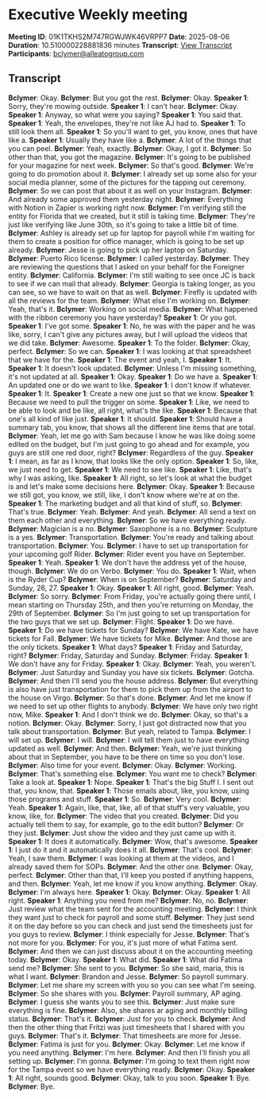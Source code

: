 # Executive Weekly meeting
**Meeting ID**: 01K1TKHS2M747RGWJWK46VRPP7
**Date**: 2025-08-06
**Duration**: 10.510000228881836 minutes
**Transcript**: [View Transcript](https://app.fireflies.ai/view/01K1TKHS2M747RGWJWK46VRPP7)
**Participants**: bclymer@alleatogroup.com

## Transcript
**Bclymer**: Okay.
**Bclymer**: But you got the rest.
**Bclymer**: Okay.
**Speaker 1**: Sorry, they're mowing outside.
**Speaker 1**: I can't hear.
**Bclymer**: Okay.
**Speaker 1**: Anyway, so what were you saying?
**Speaker 1**: You said that.
**Speaker 1**: Yeah, the envelopes, they're not like AJ had to.
**Speaker 1**: To still look them all.
**Speaker 1**: So you'll want to get, you know, ones that have like a.
**Speaker 1**: Usually they have like a.
**Bclymer**: A lot of the things that you can peel.
**Bclymer**: Yeah, exactly.
**Bclymer**: Okay, I got it.
**Bclymer**: So other than that, you got the magazine.
**Bclymer**: It's going to be published for your magazine for next week.
**Bclymer**: So that's good.
**Bclymer**: We're going to do promotion about it.
**Bclymer**: I already set up some also for your social media planner, some of the pictures for the tapping out ceremony.
**Bclymer**: So we can post that about it as well on your Instagram.
**Bclymer**: And already some approved them yesterday night.
**Bclymer**: Everything with Notion in Zapier is working right now.
**Bclymer**: I'm verifying still the entity for Florida that we created, but it still is taking time.
**Bclymer**: They're just like verifying like June 30th, so it's going to take a little bit of time.
**Bclymer**: Ashley is already set up for laptop for payroll while I'm waiting for them to create a position for office manager, which is going to be set up already.
**Bclymer**: Jesse is going to pick up her laptop on Saturday.
**Bclymer**: Puerto Rico license.
**Bclymer**: I called yesterday.
**Bclymer**: They are reviewing the questions that I asked on your behalf for the Foreigner entity.
**Bclymer**: California.
**Bclymer**: I'm still waiting to see once JC is back to see if we can mail that already.
**Bclymer**: Georgia is taking longer, as you can see, so we have to wait on that as well.
**Bclymer**: Firefly is updated with all the reviews for the team.
**Bclymer**: What else I'm working on.
**Bclymer**: Yeah, that's it.
**Bclymer**: Working on social media.
**Bclymer**: What happened with the ribbon ceremony you have yesterday?
**Speaker 1**: Or you got.
**Speaker 1**: I've got some.
**Speaker 1**: No, he was with the paper and he was like, sorry, I can't give any pictures away, but I will upload the videos that we did take.
**Bclymer**: Awesome.
**Speaker 1**: To the folder.
**Bclymer**: Okay, perfect.
**Bclymer**: So we can.
**Speaker 1**: I was looking at that spreadsheet that we have for the.
**Speaker 1**: The event and yeah, I.
**Speaker 1**: It.
**Speaker 1**: It doesn't look updated.
**Bclymer**: Unless I'm missing something, it's not updated at all.
**Speaker 1**: Okay.
**Speaker 1**: Do we have a.
**Speaker 1**: An updated one or do we want to like.
**Speaker 1**: I don't know if whatever.
**Speaker 1**: It.
**Speaker 1**: Create a new one just so that we know.
**Speaker 1**: Because we need to pull the trigger on some.
**Speaker 1**: Like, we need to be able to look and be like, all right, what's the like.
**Speaker 1**: Because that one's all kind of like just.
**Speaker 1**: It should.
**Speaker 1**: Should have a summary tab, you know, that shows all the different line items that are total.
**Bclymer**: Yeah, let me go with Sam because I know he was like doing some edited on the budget, but I'm just going to go ahead and for example, you guys are still one red door, right?
**Bclymer**: Regardless of the guy.
**Speaker 1**: I mean, as far as I know, that looks like the only option.
**Speaker 1**: So, like, we just need to get.
**Speaker 1**: We need to see like.
**Speaker 1**: Like, that's why I was asking, like.
**Speaker 1**: All right, so let's look at what the budget is and let's make some decisions here.
**Bclymer**: Okay.
**Speaker 1**: Because we still got, you know, we still, like, I don't know where we're at on the.
**Speaker 1**: The marketing budget and all that kind of stuff, so.
**Bclymer**: That's true.
**Bclymer**: Yeah.
**Bclymer**: And yeah.
**Bclymer**: All send a text on them each other and everything.
**Bclymer**: So we have everything ready.
**Bclymer**: Magician is a no.
**Bclymer**: Saxophone is a no.
**Bclymer**: Sculpture is a yes.
**Bclymer**: Transportation.
**Bclymer**: You're ready and talking about transportation.
**Bclymer**: You.
**Bclymer**: I have to set up transportation for your upcoming golf Rider.
**Bclymer**: Rider event you have on September.
**Speaker 1**: Yeah.
**Speaker 1**: We don't have the address yet of the house, though.
**Bclymer**: We do on Verbo.
**Bclymer**: You do.
**Speaker 1**: Wait, when is the Ryder Cup?
**Bclymer**: When is on September?
**Bclymer**: Saturday and Sunday, 26, 27.
**Speaker 1**: Okay.
**Speaker 1**: All right, good.
**Bclymer**: Yeah.
**Bclymer**: So sorry.
**Bclymer**: From Friday, you're actually going there until, I mean starting on Thursday 25th, and then you're returning on Monday, the 29th of September.
**Bclymer**: So I'm just going to set up transportation for the two guys that we set up.
**Bclymer**: Flight.
**Speaker 1**: Do we have.
**Speaker 1**: Do we have tickets for Sunday?
**Bclymer**: We have Kate, we have tickets for Fall.
**Bclymer**: We have tickets for Mike.
**Bclymer**: And those are the only tickets.
**Speaker 1**: What days?
**Speaker 1**: Friday and Saturday, right?
**Bclymer**: Friday, Saturday and Sunday.
**Bclymer**: Friday.
**Speaker 1**: We don't have any for Friday.
**Speaker 1**: Okay.
**Bclymer**: Yeah, you weren't.
**Bclymer**: Just Saturday and Sunday you have six tickets.
**Bclymer**: Gotcha.
**Bclymer**: And then I'll send you the house address.
**Bclymer**: But everything is also have just transportation for them to pick them up from the airport to the house on Virgo.
**Bclymer**: So that's done.
**Bclymer**: And let me know if we need to set up other flights to anybody.
**Bclymer**: We have only two right now, Mike.
**Speaker 1**: And I don't think we do.
**Bclymer**: Okay, so that's a notion.
**Bclymer**: Okay.
**Bclymer**: Sorry, I just got distracted now that you talk about transportation.
**Bclymer**: But yeah, related to Tampa.
**Bclymer**: I will set up.
**Bclymer**: I will.
**Bclymer**: I will tell them just to have everything updated as well.
**Bclymer**: And then.
**Bclymer**: Yeah, we're just thinking about that in September, you have to be there on time so you don't lose.
**Bclymer**: Also time for your event.
**Bclymer**: Okay.
**Bclymer**: Working.
**Bclymer**: That's something else.
**Bclymer**: You want me to check?
**Bclymer**: Take a look at.
**Speaker 1**: Nope.
**Speaker 1**: That's the big Stuff I. I sent out that, you know, that.
**Speaker 1**: Those emails about, like, you know, using those programs and stuff.
**Speaker 1**: So.
**Bclymer**: Very cool.
**Bclymer**: Yeah.
**Speaker 1**: Again, like, that, like, all of that stuff's very valuable, you know, like, for.
**Bclymer**: The video that you created.
**Bclymer**: Did you actually tell them to say, for example, go to the edit button?
**Bclymer**: Or they just.
**Bclymer**: Just show the video and they just came up with it.
**Speaker 1**: It does it automatically.
**Bclymer**: Wow, that's awesome.
**Speaker 1**: I just do it and it automatically does it all.
**Bclymer**: That's cool.
**Bclymer**: Yeah, I saw them.
**Bclymer**: I was looking at them at the videos, and I already saved them for SOPs.
**Bclymer**: And the other one.
**Bclymer**: Okay, perfect.
**Bclymer**: Other than that, I'll keep you posted if anything happens, and then.
**Bclymer**: Yeah, let me know if you know anything.
**Bclymer**: Okay.
**Bclymer**: I'm always here.
**Speaker 1**: Okay.
**Bclymer**: Okay.
**Speaker 1**: All right.
**Speaker 1**: Anything you need from me?
**Bclymer**: No, no.
**Bclymer**: Just review what the team sent for the accounting meeting.
**Bclymer**: I think they want just to check for payroll and some stuff.
**Bclymer**: They just send it on the day before so you can check and just send the timesheets just for you guys to review.
**Bclymer**: I think especially for Jesse.
**Bclymer**: That's not more for you.
**Bclymer**: For you, it's just more of what Fatima sent.
**Bclymer**: And then we can just discuss about it on the accounting meeting today.
**Bclymer**: Okay.
**Speaker 1**: What did.
**Speaker 1**: What did Fatima send me?
**Bclymer**: She sent to you.
**Bclymer**: So she said, maria, this is what I want.
**Bclymer**: Brandon and Jesse.
**Bclymer**: So payroll summary.
**Bclymer**: Let me share my screen with you so you can see what I'm seeing.
**Bclymer**: So she shares with you.
**Bclymer**: Payroll summary, AP aging.
**Bclymer**: I guess she wants you to see this.
**Bclymer**: Just make sure everything is fine.
**Bclymer**: Also, she shares ar aging and monthly billing status.
**Bclymer**: That's it.
**Bclymer**: Just for you to check.
**Bclymer**: And then the other thing that Fritzi was just timesheets that I shared with you guys.
**Bclymer**: That's it.
**Bclymer**: That timesheets are more for Jesse.
**Bclymer**: Fatima is just for you.
**Bclymer**: Okay.
**Bclymer**: Let me know if you need anything.
**Bclymer**: I'm here.
**Bclymer**: And then I'll finish you all setting up.
**Bclymer**: I'm gonna.
**Bclymer**: I'm going to text them right now for the Tampa event so we have everything ready.
**Bclymer**: Okay.
**Speaker 1**: All right, sounds good.
**Bclymer**: Okay, talk to you soon.
**Speaker 1**: Bye.
**Bclymer**: Bye.
